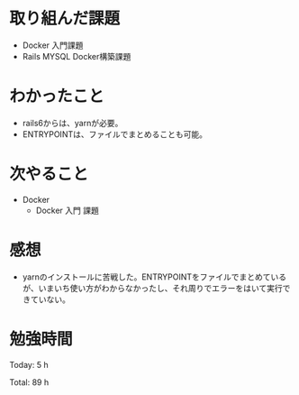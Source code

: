 # 取り組んだ課題
 * Docker 入門課題
 * Rails MYSQL Docker構築課題 
 

# わかったこと
+ rails6からは、yarnが必要。
+ ENTRYPOINTは、ファイルでまとめることも可能。


# 次やること
* Docker 
  * Docker 入門 課題

# 感想
* yarnのインストールに苦戦した。ENTRYPOINTをファイルでまとめているが、いまいち使い方がわからなかったし、それ周りでエラーをはいて実行できていない。
# 勉強時間
Today: 5 h

Total: 89 h
